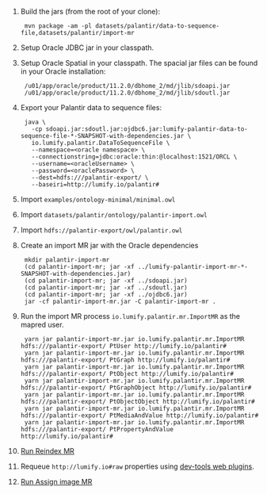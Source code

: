 1. Build the jars (from the root of your clone):

        mvn package -am -pl datasets/palantir/data-to-sequence-file,datasets/palantir/import-mr

1. Setup Oracle JDBC jar in your classpath.

1. Setup Oracle Spatial in your classpath. The spacial jar files can be found in your Oracle installation:

        /u01/app/oracle/product/11.2.0/dbhome_2/md/jlib/sdoapi.jar
        /u01/app/oracle/product/11.2.0/dbhome_2/md/jlib/sdoutl.jar

1. Export your Palantir data to sequence files:

        java \
          -cp sdoapi.jar:sdoutl.jar:ojdbc6.jar:lumify-palantir-data-to-sequence-file-*-SNAPSHOT-with-dependencies.jar \
          io.lumify.palantir.DataToSequenceFile \
          --namespace=<oracle namespace> \
          --connectionstring=jdbc:oracle:thin:@localhost:1521/ORCL \
          --username=<oracleUsername> \
          --password=<oraclePassword> \
          --dest=hdfs:///palantir-export/ \
          --baseiri=http://lumify.io/palantir#

1. Import `examples/ontology-minimal/minimal.owl`

1. Import `datasets/palantir/ontology/palantir-import.owl`

1. Import `hdfs://palantir-export/owl/palantir.owl`

1. Create an import MR jar with the Oracle dependencies

        mkdir palantir-import-mr
        (cd palantir-import-mr; jar -xf ../lumify-palantir-import-mr-*-SNAPSHOT-with-dependencies.jar)
        (cd palantir-import-mr; jar -xf ../sdoapi.jar)
        (cd palantir-import-mr; jar -xf ../sdoutl.jar)
        (cd palantir-import-mr; jar -xf ../ojdbc6.jar)
        jar -cf palantir-import-mr.jar -C palantir-import-mr .

1. Run the import MR process `io.lumify.palantir.mr.ImportMR` as the mapred user.

        yarn jar palantir-import-mr.jar io.lumify.palantir.mr.ImportMR hdfs:///palantir-export/ PtUser http://lumify.io/palantir#
        yarn jar palantir-import-mr.jar io.lumify.palantir.mr.ImportMR hdfs:///palantir-export/ PtGraph http://lumify.io/palantir#
        yarn jar palantir-import-mr.jar io.lumify.palantir.mr.ImportMR hdfs:///palantir-export/ PtObject http://lumify.io/palantir#
        yarn jar palantir-import-mr.jar io.lumify.palantir.mr.ImportMR hdfs:///palantir-export/ PtGraphObject http://lumify.io/palantir#
        yarn jar palantir-import-mr.jar io.lumify.palantir.mr.ImportMR hdfs:///palantir-export/ PtObjectObject http://lumify.io/palantir#
        yarn jar palantir-import-mr.jar io.lumify.palantir.mr.ImportMR hdfs:///palantir-export/ PtMediaAndValue http://lumify.io/palantir#
        yarn jar palantir-import-mr.jar io.lumify.palantir.mr.ImportMR hdfs:///palantir-export/ PtPropertyAndValue http://lumify.io/palantir#

1. [Run Reindex MR](../../tools/reindex-mr#reindex-via-map-reduce)

1. Requeue `http://lumify.io#raw` properties using [dev-tools web plugins](../../web/plugins/dev-tools).

1. [Run Assign image MR](../../tools/assign-image-mr)
